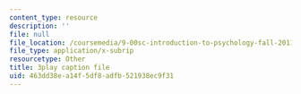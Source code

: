 ```yaml
---
content_type: resource
description: ''
file: null
file_location: /coursemedia/9-00sc-introduction-to-psychology-fall-2011/463dd38ea14f5df8adfb521938ec9f31_qZdm4mpQA_8.vtt
file_type: application/x-subrip
resourcetype: Other
title: 3play caption file
uid: 463dd38e-a14f-5df8-adfb-521938ec9f31
---
```

